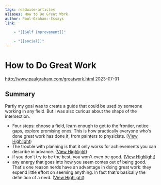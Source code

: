 ```yaml
---
tags: readwise-articles
aliases: How to Do Great Work
author: Paul-Graham:-Essays
link:
 
    - "[[Self Improvement]]"
 
    - "[[social]]"
---
```

# How to Do Great Work

http://www.paulgraham.com/greatwork.html
2023-07-01
## Summary
Partly my goal was to create a guide that could be used by someone working in any field. But I was also curious about the shape of the intersection.

- Four steps: choose a field, learn enough to get to the frontier, notice gaps, explore promising ones. This is how practically everyone who's done great work has done it, from painters to physicists. ([View Highlight](https://read.readwise.io/read/01h543yx96xtab62af3cywchhw))
- The trouble with planning is that it only works for achievements you can describe in advance. ([View Highlight](https://read.readwise.io/read/01h5bzs6t4jcdxsxyy77yb4f19))
- if you don't try to be the best, you won't even be good. ([View Highlight](https://read.readwise.io/read/01h5efva3kac1b3v7khpm6mvdk))
- any energy that goes into how you seem comes out of being good. That's one reason nerds have an advantage in doing great work: they expend little effort on seeming anything. In fact that's basically the definition of a nerd. ([View Highlight](https://read.readwise.io/read/01h5eg7cst90cz96mxmmg96bwd))
